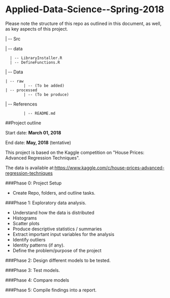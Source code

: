 # Applied-Data-Science--Spring-2018

Please note the structure of this repo as outlined in this document, as well, as key aspects of this project.

| -- Src 

  | -- data 
			
      | -- LibraryInstaller.R
      | -- DefineFunctions.R

| -- Data  

	| -- raw 
			| -- (To be added)
	| -- processed
			| -- (To be produce)
      
  | -- References  
  
			| -- README.md


##Project outline

Start date: __March 01, 2018__

End date: __May, 2018__ (tentative)

This project is based on the Kaggle competition on "House Prices: Advanced Regression Techniques".
  
The data is available at:https://www.kaggle.com/c/house-prices-advanced-regression-techniques

###Phase 0: Project Setup
* Create Repo, folders, and outline tasks.

###Phase 1: Exploratory data analysis.
* Understand how the data is distributed
* Histograms
* Scatter plots
* Produce descriptive statistics / summaries
* Extract important input variables for the analysis
* Identify outliers
* Identity patterns (if any).
* Define the problem/purpose of the project

###Phase 2: Design different models to be tested.

###Phase 3: Test models.

###Phase 4: Compare models

###Phase 5: Compile findings into a report.

